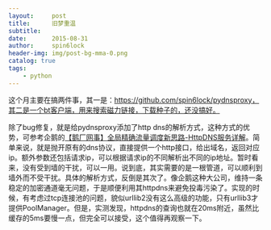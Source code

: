 ```yaml
---
layout:     post
title:      旧梦重温
subtitle:   
date:       2015-08-31
author:     spin6lock
header-img: img/post-bg-mma-0.png
catalog: true
tags:
    - python
---
```

这个月主要在搞两件事，其一是：https://github.com/spin6lock/pydnsproxy，其二是一个bt客户端，用来搜索磁力链接，下载种子的，还没搞好。

除了bug修复，就是给pydnsproxy添加了http dns的解析方式，这种方式的优势，可参考企鹅的[【鹅厂网事】全局精确流量调度新思路-HttpDNS服务详解](http://mp.weixin.qq.com/s?__biz=MzA3ODgyNzcwMw==&mid=201837080&idx=1&sn=b2a152b84df1c7dbd294ea66037cf262&scene=2&from=timeline&isappinstalled=0&utm_source=tuicool)。简单来说，就是抛开原有的dns协议，直接提供一个http接口，给出域名，返回对应ip。额外参数还包括请求ip，可以根据请求ip的不同解析出不同的ip地址。暂时看来，没有受到墙的干扰，可以一用。说到底，其实需要的是一根管道，可以顺利到墙外而不受干扰。具体的解析方式，反倒是其次了。像企鹅这种大公司，维持一条稳定的加密通道毫无问题，于是顺便利用其httpdns来避免投毒污染了。实现的时候，有考虑过tcp连接池的问题，貌似urllib2没有这么高级的功能，只有urllib3才提供PoolManager。但是，实测发现，httpdns的查询也就在20ms附近，虽然比缓存的5ms要慢一点，但完全可以接受，这个值得再观察一下。
